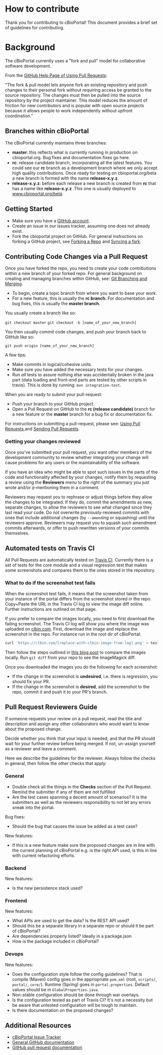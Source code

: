 # How to contribute

Thank you for contributing to cBioPortal!  This document provides a brief set of guidelines for contributing.

# Background

The cBioPortal currently uses a "fork and pull" model for collaborative software development.

From the [GitHub Help Page of Using Pull Requests](https://help.github.com/articles/using-pull-requests/):

"The fork & pull model lets anyone fork an existing repository and push changes to their personal fork without requiring access be granted to the source repository. The changes must then be pulled into the source repository by the project maintainer. This model reduces the amount of friction for new contributors and is popular with open source projects because it allows people to work independently without upfront coordination."

## Branches within cBioPortal

The cBioPortal currently maintains three branches:

 * **master**:  this reflects what is currently running in production on cbioportal.org. Bug fixes and documentation fixes go here.
 * **rc**:  release candidate branch, incorporating all the latest features. You could see our **rc** branch as a development branch where we only accept high quality contributions. Once ready for testing on cbioportal.org/beta a new branch is formed with the name **release-x.y.z**.
 *  **release-x.y.z**: before each release a new branch is created from **rc** that has a name like **release-x.y.z** .This one is usually deployed to www.cbioportal.org/beta. 

## Getting Started

 * Make sure you have a [GitHub account](https://github.com/signup/free).
 * Create an issue in our issues tracker, assuming one does not already exist.
 * Fork the cbioportal project on GitHub.  For general instructions on forking a GitHub project, see [Forking a Repo](https://help.github.com/articles/fork-a-repo/) and [Syncing a fork](https://help.github.com/articles/syncing-a-fork/).

## Contributing Code Changes via a Pull Request

Once you have forked the repo, you need to create your code contributions within a new branch of your forked repo.  For general background on creating and managing branches within GitHub, see:  [Git Branching and Merging](https://git-scm.com/book/en/v2/Git-Branching-Basic-Branching-and-Merging).

* To begin, create a topic branch from where you want to base your work.
 * For a new feature, this is usually the **rc branch**.  For documentation and bug fixes, this is usually the **master branch**.

You usually create a branch like so:

```git checkout master```
```git checkout -b [name_of_your_new_branch]```

You then usually commit code changes, and push your branch back to GitHub like so:

```git push origin [name_of_your_new_branch]```

A few tips:

* Make commits in logical/cohesive units.
* Make sure you have added the necessary tests for your changes.
* Run _all_ tests to assure nothing else was accidentally broken in the java part (data loading and front-end parts are tested by other scripts in travis). This is done by running:  ```mvn integration-test```.

When you are ready to submit your pull-request:

* Push your branch to your GitHub project.
* Open a Pull Request on GitHub to the **rc (release candidate)** branch for a new feature or the **master** branch for a bug fix or documentation fix.

For instructions on submitting a pull-request, please see:  [Using Pull Requests ](https://help.github.com/articles/using-pull-requests/) and [Sending Pull Requests](http://help.github.com/send-pull-requests/).

### Getting your changes reviewed

Once you've submitted your pull request, you want
other members of the development community to review
whether integrating your change will cause problems
for any users or the maintainability of the software.

If you have an idea who might be able to spot such issues
in the parts of the code and functionality affected by your changes,
notify them by requesting a review using the **Reviewers** menu
to the right of the summary you just wrote
and/or `@`-mentioning them in a comment.

Reviewers may request you to rephrase or adjust things
before they allow the changes to be integrated.
If they do, commit the amendments as new, separate changes,
to allow the reviewers to see what changed since they last read your code.
Do not overwrite previously-reviewed commits with
ones that include additional changes (by `--amend`ing or squashing)
until the reviewers approve.
Reviewers may request you to squash such amendment commits afterwards,
or offer to push rewritten versions of your commits themselves.

## Automated tests on Travis CI
All Pull Requests are automatically tested on [Travis
CI](https://travis-ci.org/cBioPortal/cbioportal/pull_requests). Currently there
is a set of tests for the core module and a visual regression test that makes
some screenshots and compares them to the ones stored in the repository.

### What to do if the screenshot test fails
When the screenshot test fails, it means that the screenshot taken from your
instance of the portal differs from the screenshot stored in the repo.
Copy+Paste the URL in the Travis CI log to view the image diff online. Further
instructions are outlined on that page.

If you prefer to compare the images locally, you need to first download the
failing screenshot. The Travis CI log will show you where the image was
uploaded on [clbin.com](https://clbin.com). First, download the image and
replace the screenshot in the repo. For instance run in the root dir of
cBioPortal:

```bash
curl 'https://clbin.com/[replace-with-clbin-image-from-log].png' > test/end-to-end/screenshots/[replace-with-image-from-repo].png
```

Then follow the steps outlined in [this blog post](http://www.akikoskinen.info/image-diffs-with-git/) to compare the 
images locally. Run `git diff` from your repo to see the ImageMagick diff.

Once you downloaded the images you do the following for each screenshot:

- If the change in the screenshot is **undesired**, i.e. there is regression, you
  should fix your PR.
- If the change in the screenshot is **desired**, add the screenshot to the
  repo, commit it and push it to your PR's branch.

## Pull Request Reviewers Guide
If someone requests your review on a pull request,
read the title and description and assign any other collaborators
who would want to know about the proposed change.

Decide whether you think that your input is needed,
and that the PR should wait for your further review before being merged.
If not, un-assign yourself as a reviewer and leave a comment.

Here we describe the guidelines for the reviewer. Always follow the checks in
general, then follow the other checks that apply:

### General
- Double check all the things in the **Checks** section of the Pull Request.
  Remind the submitter if any of them are not fulfilled
- Are the test cases spanning a decent amount of scenarios? It is the
  submitters as well as the reviewers responsibility to not let any errors
  sneak into the portal.

Bug fixes:

- Should the bug that causes the issue be added as a test case?

New features:

- If this is a new feature make sure the proposed changes are in line with the
  current planning of cBioPortal e.g. is the right API used, is this in line
  with current refactoring efforts.

### Backend
New features:

- Is the new persistence stack used?

### Frontend
New features:

- What APIs are used to get the data? Is the REST API used?
- Should this be a separate library in a separate repo or should it be part of cBioPortal?
- Are dependencies properly listed? Ideally in a package.json
- How is the package included in cBioPortal?

### Devops
New features:

- Does the configuration style follow the config guidelines? That is compile
  (Maven) config goes in the appriopriate `pom.xml` (root, `scripts/`, `portal/`, `core/`).
  Runtime (Spring) goes in `portal.properties`. Default values should be in `GlobalProperties.java`.
- Non-stable configuration should be done through war overlays.
- Is the configuration tested as part of Travis CI? It's not a necessity but be
  aware that untested configuration will be tough to maintain.
- Is there documentation on the proposed changes?

## Additional Resources

* [cBioPortal Issue Tracker](https://github.com/cBioPortal/cbioportal/issues)
* [General GitHub documentation](http://help.github.com/)
* [GitHub pull request documentation](http://help.github.com/send-pull-requests/)
